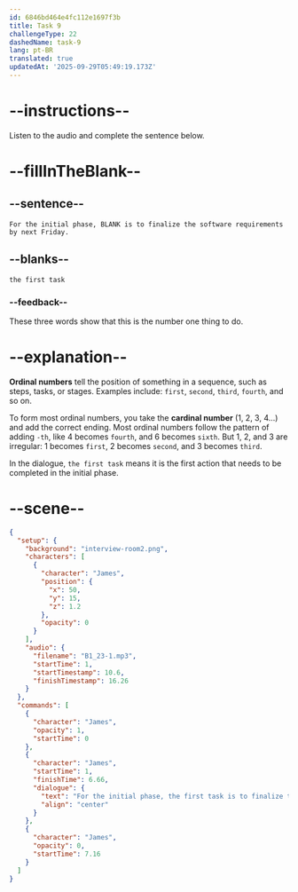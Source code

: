 ```yaml
---
id: 6846bd464e4fc112e1697f3b
title: Task 9
challengeType: 22
dashedName: task-9
lang: pt-BR
translated: true
updatedAt: '2025-09-29T05:49:19.173Z'
---
```


<!-- (audio) James: For the initial phase, the first task is to finalize the software requirements by next Friday. -->

# --instructions--

Listen to the audio and complete the sentence below.

# --fillInTheBlank--

## --sentence--

`For the initial phase, BLANK is to finalize the software requirements by next Friday.`

## --blanks--

`the first task`

### --feedback--

These three words show that this is the number one thing to do.

# --explanation--

**Ordinal numbers** tell the position of something in a sequence, such as steps, tasks, or stages. Examples include: `first`, `second`, `third`, `fourth`, and so on.

To form most ordinal numbers, you take the **cardinal number** (1, 2, 3, 4...) and add the correct ending. Most ordinal numbers follow the pattern of adding `-th`, like 4 becomes `fourth`, and 6 becomes `sixth`. But 1, 2, and 3 are irregular: 1 becomes `first`, 2 becomes `second`, and 3 becomes `third`.

In the dialogue, `the first task` means it is the first action that needs to be completed in the initial phase.

# --scene--

```json
{
  "setup": {
    "background": "interview-room2.png",
    "characters": [
      {
        "character": "James",
        "position": {
          "x": 50,
          "y": 15,
          "z": 1.2
        },
        "opacity": 0
      }
    ],
    "audio": {
      "filename": "B1_23-1.mp3",
      "startTime": 1,
      "startTimestamp": 10.6,
      "finishTimestamp": 16.26
    }
  },
  "commands": [
    {
      "character": "James",
      "opacity": 1,
      "startTime": 0
    },
    {
      "character": "James",
      "startTime": 1,
      "finishTime": 6.66,
      "dialogue": {
        "text": "For the initial phase, the first task is to finalize the software requirements by next Friday.",
        "align": "center"
      }
    },
    {
      "character": "James",
      "opacity": 0,
      "startTime": 7.16
    }
  ]
}
```

